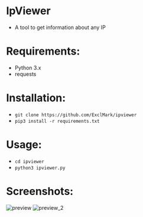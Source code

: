 # IpViewer
* A tool to get information about any IP
# Requirements:
* Python 3.x
* requests
# Installation:
* ```git clone https://github.com/ExclMark/ipviewer```
* ```pip3 install -r requirements.txt```
# Usage:
* ```cd ipviewer```
* ```python3 ipviewer.py```
# Screenshots:
![preview](https://user-images.githubusercontent.com/43936063/157521612-7200a8af-af66-4675-898c-74ce2e479fcd.png)
![preview_2](https://user-images.githubusercontent.com/43936063/157521636-84400b03-7e8c-4359-bb1c-2a91c0838ac8.png)
